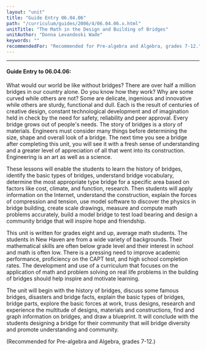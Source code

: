```yaml
---
layout: "unit"
title: "Guide Entry 06.04.06"
path: "/curriculum/guides/2006/4/06.04.06.x.html"
unitTitle: "The Math in the Design and Building of Bridges"
unitAuthor: "Donna Levandoski Wade"
keywords: ""
recommendedFor: "Recommended for Pre-algebra and Algebra, grades 7-12."
---
```

<body>
<hr/>
<h4>
Guide Entry to 06.04.06:
</h4>
<p>
What would our world be like without bridges? There are over half a million bridges in our country alone. Do you know how they work? Why are some curved while others are not? Some are delicate, ingenious and innovative while others are sturdy, functional and dull. Each is the result of centuries of creative design, constant technological development and of imagination held in check by the need for safety, reliability and peer approval. Every bridge grows out of people's needs. The story of bridges is a story of materials. Engineers must consider many things before determining the size, shape and overall look of a bridge. The next time you see a bridge after completing this unit, you will see it with a fresh sense of understanding and a greater level of appreciation of all that went into its construction. Engineering is an art as well as a science.
</p>
<p>
These lessons will enable the students to learn the history of bridges, identify the basic types of bridges, understand bridge vocabulary, determine the most appropriate type bridge for a specific area based on factors like cost, climate, and function, research. Then students will apply information on the Internet, understand the construction, explain the forces of compression and tension, use model software to discover the physics in bridge building, create scale drawings, measure and compute math problems accurately, build a model bridge to test load bearing and design a community bridge that will inspire hope and friendship.
</p>
<p>
This unit is written for grades eight and up, average math students. The students in New Haven are from a wide variety of backgrounds. Their mathematical skills are often below grade level and their interest in school and math is often low. There is a pressing need to improve academic performance, proficiency on the CAPT test, and high school completion rates. The development and use of a curriculum that focuses on the application of math and problem solving on real life problems in the building of bridges should help inspire and motivate learning.
</p>
<p>
The unit will begin with the history of bridges, discuss some famous bridges, disasters and bridge facts, explain the basic types of bridges, bridge parts, explore the basic forces at work, truss designs, research and experience the multitude of designs, materials and constructions, find and graph information on bridges, and draw a blueprint. It will conclude with the students designing a bridge for their community that will bridge diversity and promote understanding and community.
</p>
<p>
(Recommended for Pre-algebra and Algebra, grades 7-12.)
</p>
</body>